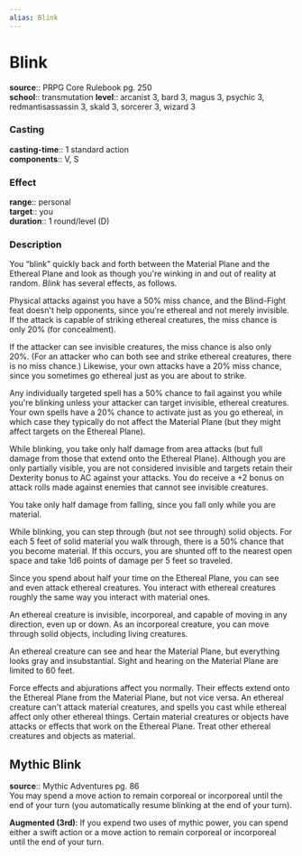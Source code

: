 ```yaml
---
alias: Blink
---
```


# Blink 

**source**:: PRPG Core Rulebook pg. 250  
**school**:: transmutation
**level**:: arcanist 3, bard 3, magus 3, psychic 3, redmantisassassin 3, skald 3, sorcerer 3, wizard 3

### Casting 

**casting-time**:: 1 standard action  
**components**:: V, S

### Effect 

**range**:: personal  
**target**:: you  
**duration**:: 1 round/level (D)

### Description 

You “blink” quickly back and forth between the Material Plane and the Ethereal Plane and look as though you're winking in and out of reality at random. *Blink* has several effects, as follows.  
  
Physical attacks against you have a 50% miss chance, and the Blind-Fight feat doesn't help opponents, since you're ethereal and not merely invisible. If the attack is capable of striking ethereal creatures, the miss chance is only 20% (for concealment).  
  
If the attacker can see invisible creatures, the miss chance is also only 20%. (For an attacker who can both see and strike ethereal creatures, there is no miss chance.) Likewise, your own attacks have a 20% miss chance, since you sometimes go ethereal just as you are about to strike.  
  
Any individually targeted spell has a 50% chance to fail against you while you're blinking unless your attacker can target invisible, ethereal creatures. Your own spells have a 20% chance to activate just as you go ethereal, in which case they typically do not affect the Material Plane (but they might affect targets on the Ethereal Plane).  
  
While blinking, you take only half damage from area attacks (but full damage from those that extend onto the Ethereal Plane). Although you are only partially visible, you are not considered invisible and targets retain their Dexterity bonus to AC against your attacks. You do receive a +2 bonus on attack rolls made against enemies that cannot see invisible creatures.  
  
You take only half damage from falling, since you fall only while you are material.  
  
While blinking, you can step through (but not see through) solid objects. For each 5 feet of solid material you walk through, there is a 50% chance that you become material. If this occurs, you are shunted off to the nearest open space and take 1d6 points of damage per 5 feet so traveled.  
  
Since you spend about half your time on the Ethereal Plane, you can see and even attack ethereal creatures. You interact with ethereal creatures roughly the same way you interact with material ones.  
  
An ethereal creature is invisible, incorporeal, and capable of moving in any direction, even up or down. As an incorporeal creature, you can move through solid objects, including living creatures.  
  
An ethereal creature can see and hear the Material Plane, but everything looks gray and insubstantial. Sight and hearing on the Material Plane are limited to 60 feet.  
  
Force effects and abjurations affect you normally. Their effects extend onto the Ethereal Plane from the Material Plane, but not vice versa. An ethereal creature can't attack material creatures, and spells you cast while ethereal affect only other ethereal things. Certain material creatures or objects have attacks or effects that work on the Ethereal Plane. Treat other ethereal creatures and objects as material.

## Mythic Blink 

**source**:: Mythic Adventures pg. 86  
You may spend a move action to remain corporeal or incorporeal until the end of your turn (you automatically resume blinking at the end of your turn).  
  
**Augmented (3rd)**: If you expend two uses of mythic power, you can spend either a swift action or a move action to remain corporeal or incorporeal until the end of your turn.
